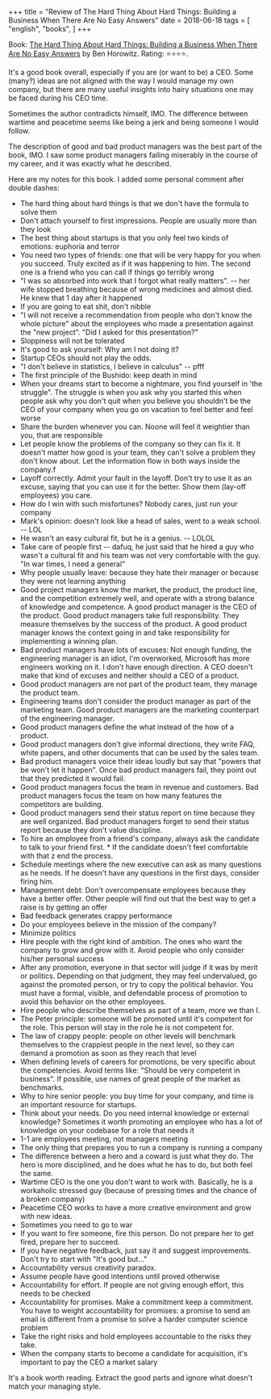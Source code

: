 +++
title = "Review of The Hard Thing About Hard Things: Building a Business When There Are No Easy Answers"
date = 2018-06-18
tags = [
    "english",
    "books",
]
+++

Book: [The Hard Thing About Hard Things: Building a Business When There Are No Easy Answers](https://www.goodreads.com/book/show/18176747) by Ben Horowitz. Rating: ⭐️⭐️⭐️⭐️.

It's a good book overall, especially if you are (or want to be) a CEO. Some (many?) ideas are not aligned with the way I would manage my own company, but there are many useful insights into hairy situations one may be faced during his CEO time.

Sometimes the author contradicts himself, IMO. The difference between wartime and peacetime seems like being a jerk and being someone I would follow.

The description of good and bad product managers was the best part of the book, IMO. I saw some product managers failing miserably in the course of my career, and it was exactly what he described.

Here are my notes for this book. I added some personal comment after double dashes:

* The hard thing about hard things is that we don't have the formula to solve them
* Don't attach yourself to first impressions. People are usually more than they look
* The best thing about startups is that you only feel two kinds of emotions: euphoria and terror
* You need two types of friends: one that will be very happy for you when you succeed. Truly excited as if it was happening to him. The second one is a friend who you can call if things go terribly wrong
* "I was so absorbed into work that I forgot what really matters". -- her wife stopped breathing because of wrong medicines and almost died. He knew that 1 day after it happened
* If you are going to eat shit, don't nibble
* "I will not receive a recommendation from people who don't know the whole picture" about the employees who made a presentation against the "new project". "Did I asked for this presentation?"
* Sloppiness will not be tolerated
* It's good to ask yourself: Why am I not doing it?
* Startup CEOs should not play the odds.
* "I don't believe in statistics, I believe in calculus" -- pfff
* The first principle of the Bushido: keep death in mind
* When your dreams start to become a nightmare, you find yourself in 'the struggle". The struggle is when you ask why you started this when people ask why you don't quit when you believe you shouldn't be the CEO of your company when you go on vacation to feel better and feel worse
* Share the burden whenever you can. Noone will feel it weightier than you, that are responsible
* Let people know the problems of the company so they can fix it. It doesn't matter how good is your team, they can't solve a problem they don't know about. Let the information flow in both ways inside the company.f
* Layoff correctly. Admit your fault in the layoff. Don't try to use it as an excuse, saying that you can use it for the better. Show them (lay-off employees) you care.
* How do I win with such misfortunes? Nobody cares, just run your company
* Mark's opinion: doesn't look like a head of sales, went to a weak school. -- LOL
* He wasn't an easy cultural fit, but he is a genius. -- LOLOL
* Take care of people first -- dafuq, he just said that he hired a guy who wasn't a cultural fit and his team was not very comfortable with the guy. "In war times, I need a general"
* Why people usually leave: because they hate their manager or because they were not learning anything
* Good project managers know the market, the product, the product line, and the competition extremely well, and operate with a strong balance of knowledge and competence. A good product manager is the CEO of the product. Good product managers take full responsibility. They measure themselves by the success of the product. A good product manager knows the context going in and take responsibility for implementing a winning plan.
* Bad product managers have lots of excuses: Not enough funding, the engineering manager is an idiot, I'm overworked, Microsoft has more engineers working on it. I don't have enough direction. A CEO doesn't make that kind of excuses and neither should a CEO of a product.
* Good product managers are not part of the product team, they manage the product team.
* Engineering teams don't consider the product manager as part of the marketing team. Good product managers are the marketing counterpart of the engineering manager.
* Good product managers define the what instead of the how of a product.
* Good product managers don't give informal directions, they write FAQ, white papers, and other documents that can be used by the sales team.
* Bad product managers voice their ideas loudly but say that "powers that be won't let it happen". Once bad product managers fail, they point out that they predicted it would fail.
* Good product managers focus the team in revenue and customers. Bad product managers focus the team on how many features the competitors are building.
* Good product managers send their status report on time because they are well organized. Bad product managers forget to send their status report because they don't value discipline.
* To hire an employee from a friend's company, always ask the candidate to talk to your friend first. * If the candidate doesn't feel comfortable with that z end the process.
* Schedule meetings where the new executive can ask as many questions as he needs. If he doesn't have any questions in the first days, consider firing him.
* Management debt: Don't overcompensate employees because they have a better offer. Other people will find out that the best way to get a raise is by getting an offer
* Bad feedback generates crappy performance
* Do your employees believe in the mission of the company?
* Minimize politics
* Hire people with the right kind of ambition. The ones who want the company to grow and grow with it. Avoid people who only consider his/her personal success
* After any promotion, everyone in that sector will judge if it was by merit or politics. Depending on that judgment, they may feel undervalued, go against the promoted person, or try to copy the political behavior. You must have a formal, visible, and defendable process of promotion to avoid this behavior on the other employees.
* Hire people who describe themselves as part of a team, more we than I.
* The Peter principle: someone will be promoted until it's competent for the role. This person will stay in the role he is not competent for.
* The law of crappy people: people on other levels will benchmark themselves to the crappiest people in the next level, so they can demand a promotion as soon as they reach that level
* When defining levels of careers for promotions, be very specific about the competencies. Avoid terms like: "Should be very competent in business". If possible, use names of great people of the market as benchmarks.
* Why to hire senior people: you buy time for your company, and time is an important resource for startups.
* Think about your needs. Do you need internal knowledge or external knowledge? Sometimes it worth promoting an employee who has a lot of knowledge on your codebase for a role that needs it
* 1-1 are employees meeting, not managers meeting
* The only thing that prepares you to run a company is running a company
* The difference between a hero and a coward is just what they do. The hero is more disciplined, and he does what he has to do, but both feel the same.
* Wartime CEO is the one you don't want to work with. Basically, he is a workaholic stressed guy (because of pressing times and the chance of a broken company)
* Peacetime CEO works to have a more creative environment and grow with new ideas.
* Sometimes you need to go to war
* If you want to fire someone, fire this person. Do not prepare her to get fired, prepare her to succeed.
* If you have negative feedback, just say it and suggest improvements. Don't try to start with "It's good but..."
* Accountability versus creativity paradox.
* Assume people have good intentions until proved otherwise
* Accountability for effort. If people are not giving enough effort, this needs to be checked
* Accountability for promises. Make a commitment keep a commitment. You have to weight accountability for promises: a promise to send an email is different from a promise to solve a harder computer science problem
* Take the right risks and hold employees accountable to the risks they take.
* When the company starts to become a candidate for acquisition, it's important to pay the CEO a market salary

It's a book worth reading. Extract the good parts and ignore what doesn't match your managing style.
